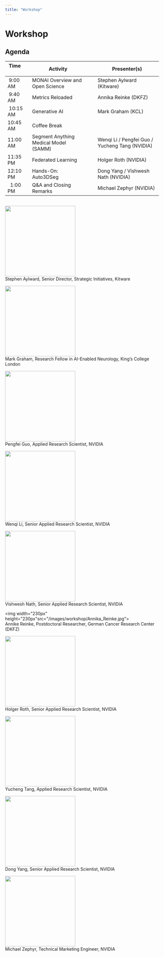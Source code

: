```yaml
---
title: "Workshop"
---
```


# Workshop

## Agenda

| Time &nbsp; &nbsp; &nbsp; &nbsp; &nbsp; &nbsp;       | Activity                           | &nbsp;&nbsp;&nbsp;   | Presenter(s)       |
|-------------|---------------------------------------|-|----------------|
| &nbsp;9:00 AM     | MONAI Overview and Open Science       | | Stephen Aylward (Kitware)  |
| &nbsp;9:40 AM     | Metrics Reloaded                      | | Annika Reinke (DKFZ)     |
| &nbsp;10:15 AM    | Generative AI                        | | Mark Graham (KCL)      |
| 10:45 AM          | Coffee Break                          | |       |
| 11:00 AM          | Segment Anything Medical Model (SAMM)| |  Wenqi Li / Pengfei Guo / Yucheng Tang (NVIDIA)      |
| 11:35 PM          | Federated Learning                   | |  Holger Roth (NVIDIA)   |
| 12:10 PM          | Hands-On: Auto3DSeg                  | |    Dong Yang / Vishwesh Nath (NVIDIA)    |
| &nbsp; 1:00 PM    | Q&A and Closing Remarks              | | Michael Zephyr (NVIDIA)   |

<br>
<img width="230px" height="230px" src="/images/workshop/Stephen_aylward.jpg"><br>
Stephen Aylward, Senior Director, Strategic Initiatives, Kitware<br>

<img width="230px" height="230px" src="/images/workshop/Mark_graham.jpg"><br>
Mark Graham, Research Fellow in AI-Enabled Neurology, King’s College London<br>

<img width="230px" height="230px" src="/images/workshop/Pengfei_Guo.jpg"><br>
Pengfei Guo, Applied Research Scientist, NVIDIA<br>

<img width="230px" height="230px" src="/images/workshop/Wenqi_Li.jpg"><br>
Wenqi Li, Senior Applied Research Scientist, NVIDIA<br>

<img width="230px" height="230px" src="/images/workshop/Vishwesh_nath.jpg"><br>
Vishwesh Nath, Senior Applied Research Scientist, NVIDIA<br>

<img width="230px" height="230px"src="/images/workshop/Annika_Reinke.jpg"><br>
Annike Reinke, Postdoctoral Researcher, German Cancer Research Center (DKFZ)<br>

<img width="230px" height="230px" src="/images/workshop/Holger_Roth.jpg"><br>
Holger Roth, Senior Applied Research Scientist, NVIDIA<br>

<img width="230px" height="230px" src="/images/workshop/Yucheng_Tang.jpg"><br>
Yucheng Tang, Applied Research Scientist, NVIDIA<br>

<img width="230px" height="230px" src="/images/workshop/Dong_Yang.jpg"><br>
Dong Yang, Senior Applied Research Scientist, NVIDIA<br>


<img width="230px" height="230px" src="/images/workshop/Michael_Zephyr.jpg"><br>
Michael Zephyr, Technical Marketing Engineer, NVIDIA

